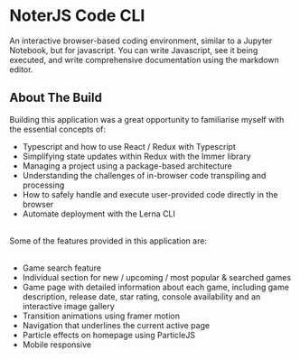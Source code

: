 # NoterJS Code CLI

An interactive browser-based coding environment, similar to a Jupyter Notebook, but for javascript. You can write Javascript, see it being executed, and write comprehensive documentation using the markdown editor. 

## About The Build

Building this application was a great opportunity to familiarise myself with the essential concepts of: <br /> 
- Typescript and how to use React / Redux with Typescript <br />
- Simplifying state updates within Redux with the Immer library <br /> 
- Managing a project using a package-based architecture <br /> 
- Understanding the challenges of in-browser code transpiling and processing <br />
- How to safely handle and execute user-provided code directly in the browser <br />
- Automate deployment with the Lerna CLI

<br />
Some of the features provided in this application are:
<br /><br />

- Game search feature <br />
- Individual section for new / upcoming / most popular & searched games <br />
- Game page with detailed information about each game, including game description, release date, star rating, console availability and an interactive image gallery <br />
- Transition animations using framer motion <br />
- Navigation that underlines the current active page <br />
- Particle effects on homepage using ParticleJS <br />
- Mobile responsive

